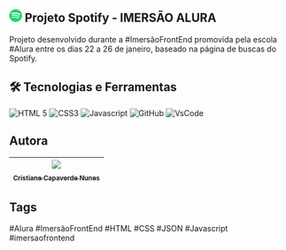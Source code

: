 <img src="src/assets/icons/favicon.png" alt="Logo Spotify" width='23'> Projeto Spotify - IMERSÃO ALURA
-----------
Projeto desenvolvido durante a #ImersãoFrontEnd promovida pela escola #Alura entre os dias 22 a 26 de janeiro, baseado na página de buscas do Spotify.

🛠️ Tecnologias e Ferramentas
-----------
<img src="https://img.shields.io/badge/HTML5-E34F26?style=for-the-badge&logo=html5&logoColor=white" alt="HTML 5">  <img src="https://img.shields.io/badge/CSS3-1572B6?style=for-the-badge&logo=css3&logoColor=white" alt="CSS3"> <img src="https://img.shields.io/badge/JavaScript-323330?style=for-the-badge&logo=javascript&logoColor=F7DF1E" alt="Javascript"> <img src="https://img.shields.io/badge/GitHub-100000?style=for-the-badge&logo=github&logoColor=white" alt="GitHub"> <img src="https://img.shields.io/badge/Visual_Studio_Code-0078D4?style=for-the-badge&logo=visual%20studio%20code&logoColor=white" alt="VsCode">

## Autora
| [<img loading="lazy" src="https://avatars.githubusercontent.com/u/133377851?v=4" width=115><br><sub>Cristiane Capaverde Nunes</sub>](https://github.com/cristianecapaverde) |
| :---: |

Tags
---------
#Alura #ImersãoFrontEnd #HTML #CSS #JSON #Javascript #imersaofrontend

          
